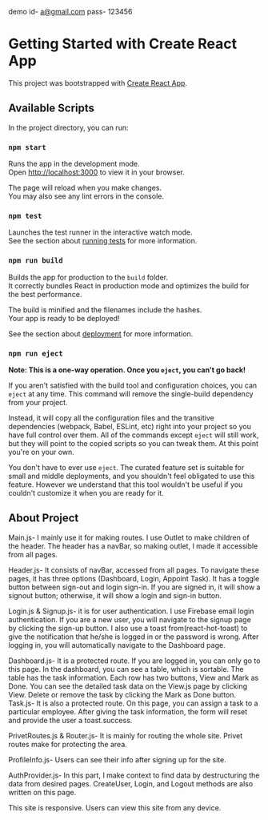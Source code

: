 demo id- a@gmail.com
pass- 123456




# Getting Started with Create React App

This project was bootstrapped with [Create React App](https://github.com/facebook/create-react-app).

## Available Scripts

In the project directory, you can run:

### `npm start`

Runs the app in the development mode.\
Open [http://localhost:3000](http://localhost:3000) to view it in your browser.

The page will reload when you make changes.\
You may also see any lint errors in the console.

### `npm test`

Launches the test runner in the interactive watch mode.\
See the section about [running tests](https://facebook.github.io/create-react-app/docs/running-tests) for more information.

### `npm run build`

Builds the app for production to the `build` folder.\
It correctly bundles React in production mode and optimizes the build for the best performance.

The build is minified and the filenames include the hashes.\
Your app is ready to be deployed!

See the section about [deployment](https://facebook.github.io/create-react-app/docs/deployment) for more information.

### `npm run eject`

**Note: This is a one-way operation. Once you `eject`, you can't go back!**

If you aren't satisfied with the build tool and configuration choices, you can `eject` at any time. This command will remove the single-build dependency from your project.

Instead, it will copy all the configuration files and the transitive dependencies (webpack, Babel, ESLint, etc) right into your project so you have full control over them. All of the commands except `eject` will still work, but they will point to the copied scripts so you can tweak them. At this point you're on your own.

You don't have to ever use `eject`. The curated feature set is suitable for small and middle deployments, and you shouldn't feel obligated to use this feature. However we understand that this tool wouldn't be useful if you couldn't customize it when you are ready for it.

## About Project


Main.js- I mainly use it for making routes. I use Outlet to make children of the header. The header has a navBar, so making outlet, I made it accessible from all pages.

Header.js- It consists of navBar, accessed from all pages. To navigate these pages, it has three options (Dashboard, Login, Appoint Task). It has a toggle button between sign-out and login sign-in. If you are signed in, it will show a signout button; otherwise, it will show a login and sign-in button.

Login.js & Signup.js- it is for user authentication. I use Firebase email login authentication. If you are a new user, you will navigate to the signup page by clicking the sign-up button. I also use a toast from(react-hot-toast) to give the notification that he/she is logged in or the password is wrong. After logging in, you will automatically navigate to the Dashboard page.

Dashboard.js- It is a protected route. If you are logged in, you can only go to this page. In the dashboard, you can see a table, which is sortable. The table has the task information. Each row has two buttons, View and Mark as Done. You can see the detailed task data on the View.js page by clicking View. Delete or remove the task by clicking the Mark as Done button.
Task.js- It is also a protected route. On this page, you can assign a task to a particular employee. After giving the task information, the form will reset and provide the user a toast.success.

PrivetRoutes.js & Router.js- It is mainly for routing the whole site. Privet routes make for protecting the area.

ProfileInfo.js- Users can see their info after signing up for the site.

AuthProvider.js- In this part, I make context to find data by destructuring the data from desired pages. CreateUser, Login, and Logout methods are also written on this page.

This site is responsive. Users can view this site from any device.
